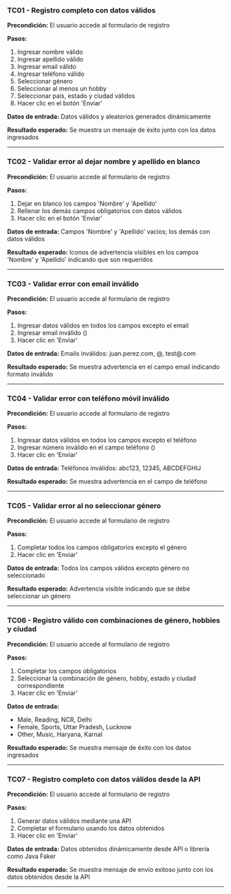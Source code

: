 ### TC01 - Registro completo con datos válidos

**Precondición:** El usuario accede al formulario de registro

**Pasos:**
1. Ingresar nombre válido
2. Ingresar apellido válido
3. Ingresar email válido
4. Ingresar teléfono válido
5. Seleccionar género
6. Seleccionar al menos un hobby
7. Seleccionar país, estado y ciudad válidos
8. Hacer clic en el botón 'Enviar'

**Datos de entrada:** Datos válidos y aleatorios generados dinámicamente

**Resultado esperado:** Se muestra un mensaje de éxito junto con los datos ingresados

---

### TC02 - Validar error al dejar nombre y apellido en blanco

**Precondición:** El usuario accede al formulario de registro

**Pasos:**
1. Dejar en blanco los campos 'Nombre' y 'Apellido'
2. Rellenar los demás campos obligatorios con datos válidos
3. Hacer clic en el botón 'Enviar'

**Datos de entrada:** Campos 'Nombre' y 'Apellido' vacíos; los demás con datos válidos

**Resultado esperado:** Iconos de advertencia visibles en los campos 'Nombre' y 'Apellido' indicando que son requeridos

---

### TC03 - Validar error con email inválido

**Precondición:** El usuario accede al formulario de registro

**Pasos:**
1. Ingresar datos válidos en todos los campos excepto el email
2. Ingresar email inválido (<email>)
3. Hacer clic en 'Enviar'

**Datos de entrada:** Emails inválidos: juan.perez.com, @, test@.com

**Resultado esperado:** Se muestra advertencia en el campo email indicando formato inválido

---

### TC04 - Validar error con teléfono móvil inválido

**Precondición:** El usuario accede al formulario de registro

**Pasos:**
1. Ingresar datos válidos en todos los campos excepto el teléfono
2. Ingresar número inválido en el campo teléfono (<telefono>)
3. Hacer clic en 'Enviar'

**Datos de entrada:** Teléfonos inválidos: abc123, 12345, ABCDEFGHIJ

**Resultado esperado:** Se muestra advertencia en el campo de teléfono

---

### TC05 - Validar error al no seleccionar género

**Precondición:** El usuario accede al formulario de registro

**Pasos:**
1. Completar todos los campos obligatorios excepto el género
2. Hacer clic en 'Enviar'

**Datos de entrada:** Todos los campos válidos excepto género no seleccionado

**Resultado esperado:** Advertencia visible indicando que se debe seleccionar un género

---

### TC06 - Registro válido con combinaciones de género, hobbies y ciudad

**Precondición:** El usuario accede al formulario de registro

**Pasos:**
1. Completar los campos obligatorios
2. Seleccionar la combinación de género, hobby, estado y ciudad correspondiente
3. Hacer clic en 'Enviar'

**Datos de entrada:**
- Male, Reading, NCR, Delhi
- Female, Sports, Uttar Pradesh, Lucknow
- Other, Music, Haryana, Karnal

**Resultado esperado:** Se muestra mensaje de éxito con los datos ingresados

---

### TC07 - Registro completo con datos válidos desde la API

**Precondición:** El usuario accede al formulario de registro

**Pasos:**
1. Generar datos válidos mediante una API
2. Completar el formulario usando los datos obtenidos
3. Hacer clic en 'Enviar'

**Datos de entrada:** Datos obtenidos dinámicamente desde API o librería como Java Faker

**Resultado esperado:** Se muestra mensaje de envío exitoso junto con los datos obtenidos desde la API

---